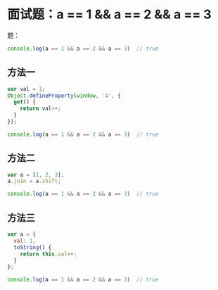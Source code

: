 # 面试题：a == 1 && a == 2 && a == 3

题：

```js
console.log(a == 1 && a == 2 && a == 3)  // true
```

## 方法一

```js
var val = 1;
Object.defineProperty(window, 'a', {
  get() {
    return val++;
  }
});

console.log(a == 1 && a == 2 && a == 3)  // true
```

## 方法二

```js
var a = [1, 2, 3];
a.join = a.shift;

console.log(a == 1 && a == 2 && a == 3)  // true
```

## 方法三

```js
var a = {
  val: 1,
  toString() {
    return this.val++;
  }
};

console.log(a == 1 && a == 2 && a == 3)  // true
```